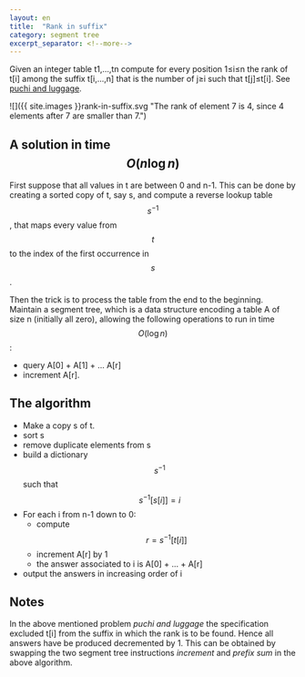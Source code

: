 ```yaml
---
layout: en
title:  "Rank in suffix"
category: segment tree
excerpt_separator: <!--more-->
---
```


Given an integer table t1,...,tn compute for every position 1≤i≤n the rank of t[i] among the suffix t[i,...,n] that is the number of j≥i such that t[j]≤t[i].  See [puchi and luggage](https://www.hackerearth.com/code-monk-sorting/algorithm/puchi-and-luggage/).


![]({{ site.images }}rank-in-suffix.svg "The rank of element 7 is 4, since 4 elements after 7 are smaller than 7.")

<!--more-->


## A solution in time $$O(n \log n)$$

First suppose that all values in t are between 0 and n-1.  This can be done by creating a sorted copy of t, say s, and compute a reverse lookup table $$s^{-1}$$, that maps every value from $$t$$ to the index of the first occurrence in $$s$$.

Then the trick is to process the table from the end to the beginning. Maintain a segment tree, which is a data structure encoding a table A of size n (initially all zero), allowing the following operations to run in time $$O(\log n)$$:

- query A[0] + A[1] + ... A[r]
- increment A[r].

## The algorithm

- Make a copy s of t.
- sort s
- remove duplicate elements from s
- build a dictionary $$s^{-1}$$ such that $$s^{-1}[s[i]] = i$$
- For each i from n-1 down to 0:
  - compute $$r = s^{-1}[t[i]]$$
  - increment A[r] by 1
  - the answer associated to i is A[0] + ... + A[r]
- output the answers in increasing order of i

## Notes

In the above mentioned problem *puchi and luggage* the specification excluded t[i] from the suffix in which the rank is to be found. Hence all answers have be produced decremented by 1.  This can be obtained by swapping the two segment tree instructions *increment* and *prefix sum* in the above algorithm.
